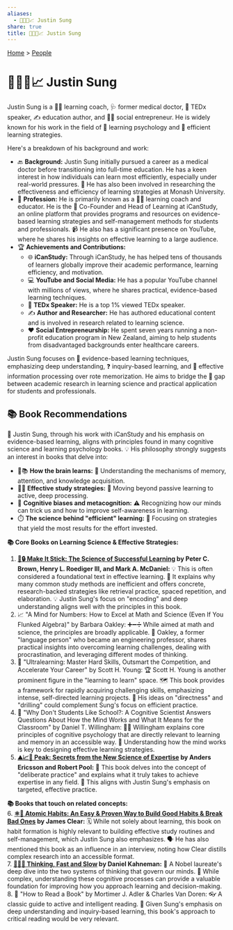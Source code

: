 ```yaml
---
aliases:
  - 🧠👨‍🎓📈 Justin Sung
share: true
title: 🧠👨‍🎓📈 Justin Sung
---
```

[Home](../index.md) > [People](./index.md)  
# 🧠👨‍🎓📈 Justin Sung  
Justin Sung is a 🧑‍🏫 learning coach, 🩺 former medical doctor, 🎤 TEDx speaker, ✍️ education author, and 🧑‍💼 social entrepreneur. He is widely known for his work in the field of 🧠 learning psychology and 🚀 efficient learning strategies.  
  
Here's a breakdown of his background and work:  
  
* 🔙 **Background:** Justin Sung initially pursued a career as a medical doctor before transitioning into full-time education. He has a keen interest in how individuals can learn most efficiently, especially under real-world pressures. 🏫 He has also been involved in researching the effectiveness and efficiency of learning strategies at Monash University.  
* 💼 **Profession:** He is primarily known as a 🧑‍🏫 learning coach and educator. He is the 🤝 Co-Founder and Head of Learning at iCanStudy, an online platform that provides programs and resources on evidence-based learning strategies and self-management methods for students and professionals. 📹 He also has a significant presence on YouTube, where he shares his insights on effective learning to a large audience.  
* 🏆 **Achievements and Contributions:**  
    * 🌐 **iCanStudy:** Through iCanStudy, he has helped tens of thousands of learners globally improve their academic performance, learning efficiency, and motivation.  
    * 💻 **YouTube and Social Media:** He has a popular YouTube channel with millions of views, where he shares practical, evidence-based learning techniques.  
    * 🎤 **TEDx Speaker:** He is a top 1% viewed TEDx speaker.  
    * ✍️ **Author and Researcher:** He has authored educational content and is involved in research related to learning science.  
    * ❤️ **Social Entrepreneurship:** He spent seven years running a non-profit education program in New Zealand, aiming to help students from disadvantaged backgrounds enter healthcare careers.  
  
Justin Sung focuses on 🔬 evidence-based learning techniques, emphasizing deep understanding, ❓ inquiry-based learning, and 🧠 effective information processing over rote memorization. He aims to bridge the 🌉 gap between academic research in learning science and practical application for students and professionals.  
  
## 📚 Book Recommendations  
🧠 Justin Sung, through his work with iCanStudy and his emphasis on evidence-based learning, aligns with principles found in many cognitive science and learning psychology books. 💡 His philosophy strongly suggests an interest in books that delve into:  
  
* 🧠📚 **How the brain learns:** 🧠 Understanding the mechanisms of memory, attention, and knowledge acquisition.  
* 🧑‍🏫 **Effective study strategies:** 🚀 Moving beyond passive learning to active, deep processing.  
* 🤔 **Cognitive biases and metacognition:** ⚠️ Recognizing how our minds can trick us and how to improve self-awareness in learning.  
* ⏱️ **The science behind "efficient" learning:** 🎯 Focusing on strategies that yield the most results for the effort invested.  
  
**📚 Core Books on Learning Science & Effective Strategies:**  
1. **[🧠🔒 Make It Stick: The Science of Successful Learning](../books/make-it-stick.md) by Peter C. Brown, Henry L. Roediger III, and Mark A. McDaniel:** 💡 This is often considered a foundational text in effective learning. 🚫 It explains why many common study methods are inefficient and offers concrete, research-backed strategies like retrieval practice, spaced repetition, and elaboration. 💡 Justin Sung's focus on "encoding" and deep understanding aligns well with the principles in this book.  
2. 📈 "A Mind for Numbers: How to Excel at Math and Science (Even If You Flunked Algebra)" by Barbara Oakley: ➕➖➗ While aimed at math and science, the principles are broadly applicable. 🧠 Oakley, a former "language person" who became an engineering professor, shares practical insights into overcoming learning challenges, dealing with procrastination, and leveraging different modes of thinking.  
3. 🚀 "Ultralearning: Master Hard Skills, Outsmart the Competition, and Accelerate Your Career" by Scott H. Young: 🏆 Scott H. Young is another prominent figure in the "learning to learn" space. 🗺️ This book provides a framework for rapidly acquiring challenging skills, emphasizing intense, self-directed learning projects. 💪 His ideas on "directness" and "drilling" could complement Sung's focus on efficient practice.  
4. 🏫 "Why Don't Students Like School?: A Cognitive Scientist Answers Questions About How the Mind Works and What It Means for the Classroom" by Daniel T. Willingham: 🧑‍🏫 Willingham explains core principles of cognitive psychology that are directly relevant to learning and memory in an accessible way. 🤔 Understanding how the mind works is key to designing effective learning strategies.  
5. **[⛰️📈🥇 Peak: Secrets from the New Science of Expertise](../books/peak.md) by Anders Ericsson and Robert Pool:** 🎯 This book delves into the concept of "deliberate practice" and explains what it truly takes to achieve expertise in any field. 🎯 This aligns with Justin Sung's emphasis on targeted, effective practice.  
  
**📚 Books that touch on related concepts:**  
6. **[⚛️🔄 Atomic Habits: An Easy & Proven Way to Build Good Habits & Break Bad Ones](../books/atomic-habits.md) by James Clear:** 🗓️ While not solely about learning, this book on habit formation is highly relevant to building effective study routines and self-management, which Justin Sung also emphasizes. 🗣️ He has also mentioned this book as an influence in an interview, noting how Clear distills complex research into an accessible format.  
7. **[🤔🐇🐢 Thinking, Fast and Slow](../books/thinking-fast-and-slow.md) by Daniel Kahneman:** 🧠 A Nobel laureate's deep dive into the two systems of thinking that govern our minds. 🤯 While complex, understanding these cognitive processes can provide a valuable foundation for improving how you approach learning and decision-making.  
8. 📖 "How to Read a Book" by Mortimer J. Adler & Charles Van Doren: 👓 A classic guide to active and intelligent reading. 🧐 Given Sung's emphasis on deep understanding and inquiry-based learning, this book's approach to critical reading would be very relevant.